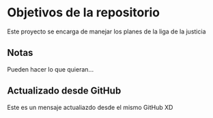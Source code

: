 # Objetivos de la repositorio

Este proyecto se encarga de manejar los planes de la liga de la justicia


## Notas
Pueden hacer lo que quieran...


## Actualizado desde GitHub
Este es un mensaje actualiazdo desde el mismo GitHub XD



